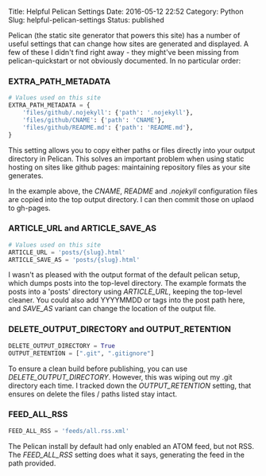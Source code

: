 Title: Helpful Pelican Settings
Date: 2016-05-12 22:52
Category: Python
Slug: helpful-pelican-settings
Status: published

Pelican (the static site generator that powers this site) has a number of useful settings that can change how sites are generated and displayed.  A few of these I didn't find right away - they might've been missing from pelican-quickstart or not obviously documented.  In no particular order:

### EXTRA_PATH_METADATA

```python
# Values used on this site
EXTRA_PATH_METADATA = {
    'files/github/.nojekyll': {'path': '.nojekyll'},
    'files/github/CNAME': {'path': 'CNAME'},
    'files/github/README.md': {'path': 'README.md'},
}
```

This setting allows you to copy either paths or files directly into your output directory in Pelican.  This solves an important problem when using static hosting on sites like github pages: maintaining repository files as your site generates.

In the example above, the _CNAME_, _README_ and _.nojekyll_ configuration files are copied into the top output directory.  I can then commit those on uplaod to gh-pages.

### ARTICLE_URL and ARTICLE_SAVE_AS

```python
# Values used on this site
ARTICLE_URL = 'posts/{slug}.html'
ARTICLE_SAVE_AS = 'posts/{slug}.html'
```

I wasn't as pleased with the output format of the default pelican setup, which dumps posts into the top-level directory.  The example formats the posts into a 'posts' directory using _ARTICLE_URL_, keeping the top-level cleaner.  You could also add YYYYMMDD or tags into the post path here, and _SAVE_AS_ variant can change the location of the output file.

### DELETE_OUTPUT_DIRECTORY and OUTPUT_RETENTION

```python
DELETE_OUTPUT_DIRECTORY = True
OUTPUT_RETENTION = [".git", ".gitignore"]
```

To ensure a clean build before publishing, you can use _DELETE_OUTPUT_DIRECTORY_.  However, this was wiping out my .git directory each time.  I tracked down the _OUTPUT_RETENTION_ setting, that ensures on delete the files / paths listed stay intact.

### FEED_ALL_RSS

```python
FEED_ALL_RSS = 'feeds/all.rss.xml'
```

The Pelican install by default had only enabled an ATOM feed, but not RSS.  The _FEED_ALL_RSS_ setting does what it says, generating the feed in the path provided.
